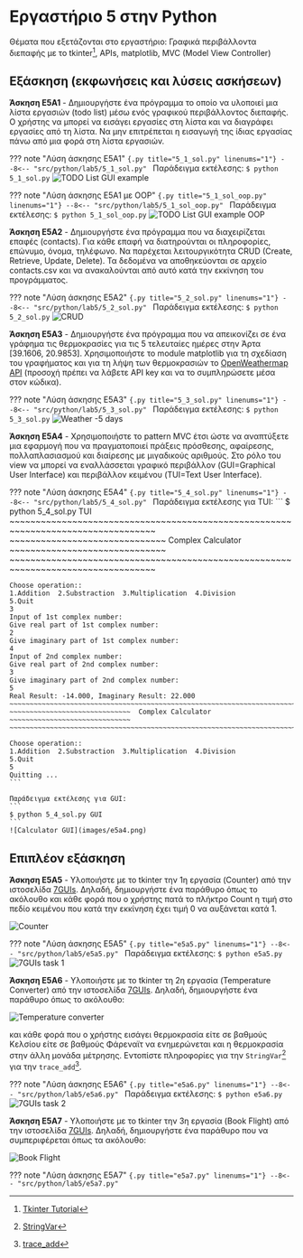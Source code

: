 # Εργαστήριο 5 στην Python

Θέματα που εξετάζονται στο εργαστήριο: Γραφικά περιβάλλοντα διεπαφής με το tkinter[^1], APIs, matplotlib, MVC (Model View Controller)

## Εξάσκηση (εκφωνήσεις και λύσεις ασκήσεων)

**Άσκηση E5A1** - Δημιουργήστε ένα πρόγραμμα το οποίο να υλοποιεί μια λίστα εργασιών (todo list) μέσω ενός γραφικού περιβάλλοντος διεπαφής. Ο χρήστης να μπορεί να εισάγει εργασίες στη λίστα και να διαγράφει εργασίες από τη λίστα. Να μην επιτρέπεται η εισαγωγή της ίδιας εργασίας πάνω από μια φορά στη λίστα εργασιών.

??? note "Λύση άσκησης E5A1"
    ```{.py title="5_1_sol.py" linenums="1"}
    --8<-- "src/python/lab5/5_1_sol.py"
    ```
    Παράδειγμα εκτέλεσης:
    ```
    $ python 5_1_sol.py
    ```
    ![TODO List GUI example](images/e5a1_TODO.png)

??? note "Λύση άσκησης E5A1 με OOP"
    ```{.py title="5_1_sol_oop.py" linenums="1"}
    --8<-- "src/python/lab5/5_1_sol_oop.py"
    ```
    Παράδειγμα εκτέλεσης:
    ```
    $ python 5_1_sol_oop.py
    ```
    ![TODO List GUI example OOP](images/e5a1_TODO.png)


**Άσκηση E5A2** - Δημιουργήστε ένα πρόγραμμα που να διαχειρίζεται επαφές (contacts). Για κάθε επαφή να διατηρούνται οι πληροφορίες, επώνυμο, όνομα, τηλέφωνο. Να παρέχεται λειτουργικότητα CRUD (Create, Retrieve, Update, Delete). Τα δεδομένα να αποθηκεύονται σε αρχείο contacts.csv και να ανακαλούνται από αυτό κατά την εκκίνηση του προγράμματος.

??? note "Λύση άσκησης E5A2"
    ```{.py title="5_2_sol.py" linenums="1"}
    --8<-- "src/python/lab5/5_2_sol.py"
    ```
    Παράδειγμα εκτέλεσης:
    ```
    $ python 5_2_sol.py
    ```
    ![CRUD](images/e5a2_CRUD.png)

**Άσκηση E5A3** - Δημιουργήστε ένα πρόγραμμα που να απεικονίζει σε ένα γράφημα τις θερμοκρασίες για τις 5 τελευταίες ημέρες στην Άρτα [39.1606, 20.9853]. Χρησιμοποιήστε το module matplotlib για τη σχεδίαση του γραφήματος και για τη λήψη των θερμοκρασιών το [OpenWeathermap API](https://openweathermap.org/api) (προσοχή πρέπει να λάβετε API key και να το συμπληρώσετε μέσα στον κώδικα).

??? note "Λύση άσκησης E5A3"
    ```{.py title="5_3_sol.py" linenums="1"}
    --8<-- "src/python/lab5/5_3_sol.py"
    ```
    Παράδειγμα εκτέλεσης:
    ```
    $ python 5_3_sol.py
    ```
    ![Weather -5 days](images/e5a3.png)

**Άσκηση E5A4** - Χρησιμοποιήστε το pattern MVC έτσι ώστε να αναπτύξετε μια εφαρμογή που να πραγματοποιεί πράξεις πρόσθεσης, αφαίρεσης, πολλαπλασιασμού και διαίρεσης με μιγαδικούς αριθμούς. Στο ρόλο του view να μπορεί να εναλλάσσεται γραφικό περιβάλλον (GUI=Graphical User Interface) και περιβάλλον κειμένου (TUI=Text User Interface).

??? note "Λύση άσκησης E5A4"
    ```{.py title="5_4_sol.py" linenums="1"}
    --8<-- "src/python/lab5/5_4_sol.py"
    ```
    Παράδειγμα εκτέλεσης για TUI:
    ```
    $ python 5_4_sol.py TUI
    ~~~~~~~~~~~~~~~~~~~~~~~~~~~~~~~~~~~~~~~~~~~~~~~~~~~~~~~~~~~~~~~~~~~~~~~~~~~~~~~~~~
    ~~~~~~~~~~~~~~~~~~~~~~~~~~~~~~  Complex Calculator  ~~~~~~~~~~~~~~~~~~~~~~~~~~~~~~
    ~~~~~~~~~~~~~~~~~~~~~~~~~~~~~~~~~~~~~~~~~~~~~~~~~~~~~~~~~~~~~~~~~~~~~~~~~~~~~~~~~~

    Choose operation::
    1.Addition  2.Substraction  3.Multiplication  4.Division
    5.Quit
    3
    Input of 1st complex number:
    Give real part of 1st complex number:
    2
    Give imaginary part of 1st complex number:
    4
    Input of 2nd complex number:
    Give real part of 2nd complex number:
    3
    Give imaginary part of 2nd complex number:
    5
    Real Result: -14.000, Imaginary Result: 22.000
    ~~~~~~~~~~~~~~~~~~~~~~~~~~~~~~~~~~~~~~~~~~~~~~~~~~~~~~~~~~~~~~~~~~~~~~~~~~~~~~~~~~
    ~~~~~~~~~~~~~~~~~~~~~~~~~~~~~~  Complex Calculator  ~~~~~~~~~~~~~~~~~~~~~~~~~~~~~~
    ~~~~~~~~~~~~~~~~~~~~~~~~~~~~~~~~~~~~~~~~~~~~~~~~~~~~~~~~~~~~~~~~~~~~~~~~~~~~~~~~~~

    Choose operation::
    1.Addition  2.Substraction  3.Multiplication  4.Division
    5.Quit
    5
    Quitting ...
    ```
    
    Παράδειγμα εκτέλεσης για GUI:
    ```
    $ python 5_4_sol.py GUI
    ```
    ![Calculator GUI](images/e5a4.png)


## Επιπλέον εξάσκηση

**Άσκηση E5A5** - Υλοποιήστε με το tkinter την 1η εργασία (Counter) από την ιστοσελίδα [7GUIs](https://eugenkiss.github.io/7guis/tasks). Δηλαδή, δημιουργήστε ένα παράθυρο όπως το ακόλουθο και κάθε φορά που ο χρήστης πατά το πλήκτρο Count η τιμή στο πεδίο κειμένου που κατά την εκκίνηση έχει τιμή 0 να αυξάνεται κατά 1.

![Counter](https://eugenkiss.github.io/7guis/static/counter.9cd92091.png)

??? note "Λύση άσκησης E5A5"
    ```{.py title="e5a5.py" linenums="1"}
    --8<-- "src/python/lab5/e5a5.py"
    ```
    Παράδειγμα εκτέλεσης:
    ```
    $ python e5a5.py
    ```
    ![7GUIs task 1](images/e5a5.png)

**Άσκηση Ε5Α6** - Υλοποιήστε με το tkinter τη 2η εργασία (Temperature Converter) από την ιστοσελίδα [7GUIs](https://eugenkiss.github.io/7guis/tasks). Δηλαδή, δημιουργήστε ένα παράθυρο όπως το ακόλουθο: 

![Temperature converter](https://eugenkiss.github.io/7guis/static/tempconv.de9aff1f.png)

και κάθε φορά που ο χρήστης εισάγει θερμοκρασία είτε σε βαθμούς Κελσίου είτε σε βαθμούς Φάρεναϊτ να ενημερώνεται και η θερμοκρασία στην άλλη μονάδα μέτρησης. Εντοπίστε πληροφορίες για την ```StringVar```[^4] για την ```trace_add```[^5].

??? note "Λύση άσκησης E5A6"
    ```{.py title="e5a6.py" linenums="1"}
    --8<-- "src/python/lab5/e5a6.py"
    ```
    Παράδειγμα εκτέλεσης:
    ```
    $ python e5a6.py
    ```
    ![7GUIs task 2](images/e5a6.png)


**Άσκηση Ε5Α7** - Υλοποιήστε με το tkinter την 3η εργασία (Book Flight) από την ιστοσελίδα [7GUIs](https://eugenkiss.github.io/7guis/tasks). Δηλαδή, δημιουργήστε ένα παράθυρο που να συμπεριφέρεται όπως τα ακόλουθο: 

![Book Flight](https://eugenkiss.github.io/7guis/static/bookflight.a5434663.png)

??? note "Λύση άσκησης E5A7"
    ```{.py title="e5a7.py" linenums="1"}
    --8<-- "src/python/lab5/e5a7.py"
    ```
    <!-- Παράδειγμα εκτέλεσης:
    ``` -->
    <!-- $ python e5a7.py
    ```
    ![7GUIs task 3](images/e5a7.png) -->


<!-- **Άσκηση Ε5Α8** - Υλοποιήστε με το tkinter την 4η εργασία (Timer) από την ιστοσελίδα [7GUIs](https://eugenkiss.github.io/7guis/tasks). Δημιουργήστε ένα παράθυρο όπως το το ακόλουθο:

![Timer](https://eugenkiss.github.io/7guis/static/timer.ed46b6b4.png)

??? note "Λύση άσκησης E5A8"
    ```{.py title="e5a8.py" linenums="1"}
    --8<-- "src/python/lab5/e5a8.py"
    ```
    Παράδειγμα εκτέλεσης:
    ```
    $ python e5a7.py
    ```
    ![7GUIs task 4](images/e5a8.png) -->


[^1]: [Tkinter Tutorial](https://www.pythontutorial.net/tkinter/)
[^2]: [Tkinter Matplotlib](https://www.pythontutorial.net/tkinter/tkinter-matplotlib/)
[^3]: [Tkinter MVC](https://www.pythontutorial.net/tkinter/tkinter-mvc/)
[^4]: [StringVar](https://www.askpython.com/python-modules/tkinter/stringvar-with-examples)
[^5]: [trace_add](https://coderslegacy.com/python/tkinter-trace/)